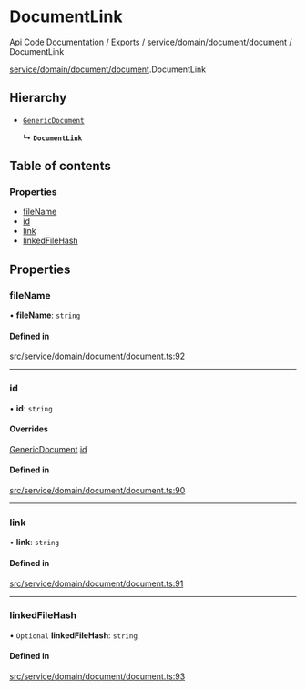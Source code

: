 # DocumentLink
 
[Api Code Documentation](../README.md) / [Exports](../modules.md) / [service/domain/document/document](../modules/service_domain_document_document.md) / DocumentLink

[service/domain/document/document](../modules/service_domain_document_document.md).DocumentLink

## Hierarchy

- [`GenericDocument`](service_domain_document_document.GenericDocument.md)

  ↳ **`DocumentLink`**

## Table of contents

### Properties

- [fileName](service_domain_document_document.DocumentLink.md#filename)
- [id](service_domain_document_document.DocumentLink.md#id)
- [link](service_domain_document_document.DocumentLink.md#link)
- [linkedFileHash](service_domain_document_document.DocumentLink.md#linkedfilehash)

## Properties

### fileName

• **fileName**: `string`

#### Defined in

[src/service/domain/document/document.ts:92](https://github.com/openkfw/TruBudget/blob/90402cb/api/src/service/domain/document/document.ts#L92)

___

### id

• **id**: `string`

#### Overrides

[GenericDocument](service_domain_document_document.GenericDocument.md).[id](service_domain_document_document.GenericDocument.md#id)

#### Defined in

[src/service/domain/document/document.ts:90](https://github.com/openkfw/TruBudget/blob/90402cb/api/src/service/domain/document/document.ts#L90)

___

### link

• **link**: `string`

#### Defined in

[src/service/domain/document/document.ts:91](https://github.com/openkfw/TruBudget/blob/90402cb/api/src/service/domain/document/document.ts#L91)

___

### linkedFileHash

• `Optional` **linkedFileHash**: `string`

#### Defined in

[src/service/domain/document/document.ts:93](https://github.com/openkfw/TruBudget/blob/90402cb/api/src/service/domain/document/document.ts#L93)
